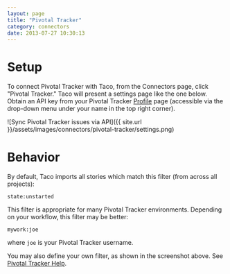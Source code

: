```yaml
---
layout: page
title: "Pivotal Tracker"
category: connectors
date: 2013-07-27 10:30:13
---
```


# Setup

To connect Pivotal Tracker with Taco, from the Connectors page, click
"Pivotal Tracker." Taco will present a settings page like the one below.
Obtain an API key from your Pivotal Tracker [Profile](https://www.pivotaltracker.com/profile) 
page (accessible via the drop-down menu under your name in the top right corner).

![Sync Pivotal Tracker issues via API]({{ site.url }}/assets/images/connectors/pivotal-tracker/settings.png)


# Behavior

By default, Taco imports all stories which match this filter (from
across all projects):

    state:unstarted

This filter is appropriate for many Pivotal Tracker environments.
Depending on your workflow, this filter may be better:

    mywork:joe

where `joe` is your Pivotal Tracker username.

You may also define your own filter, as shown in the screenshot above.
See [Pivotal Tracker Help](https://www.pivotaltracker.com/help/faq#howcanasearchberefined).
